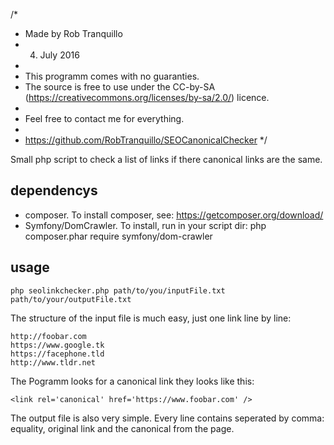/*
 * Made by Rob Tranquillo
 * 04. July 2016
 *
 * This programm comes with no guaranties.
 * The source is free to use under the CC-by-SA (https://creativecommons.org/licenses/by-sa/2.0/) licence.
 *
 * Feel free to contact me for everything.
 *
 * https://github.com/RobTranquillo/SEOCanonicalChecker
 */

Small php script to check a list of links if there canonical links are the same.

## dependencys
  - composer. To install composer, see: https://getcomposer.org/download/
  - Symfony/DomCrawler. To install, run in your script dir: php composer.phar require symfony/dom-crawler

## usage
```
php seolinkchecker.php path/to/you/inputFile.txt path/to/your/outputFile.txt
```


The structure of the input file is much easy, just one link line by line:
```
http://foobar.com
https://www.google.tk
https://facephone.tld
http://www.tldr.net
```

The Pogramm looks for a canonical link they looks like this:
```
<link rel='canonical' href='https://www.foobar.com' />
```
The output file is also very simple. Every line contains seperated by comma: equality, original link and the canonical from the page.


